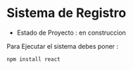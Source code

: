<h1> Sistema de Registro </h1>

- Estado de Proyecto : en construccion 

Para Ejecutar el sistema debes poner :

```npm install react ```
